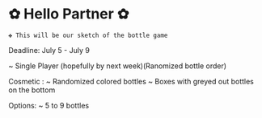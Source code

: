 # ✿ Hello Partner ✿
```
✤ This will be our sketch of the bottle game
```

Deadline: 
July 5 - July 9


~ Single Player (hopefully by next week)(Ranomized bottle order)

Cosmetic :
~ Randomized colored bottles
~ Boxes with greyed out bottles on the bottom 

Options:
~ 5 to 9 bottles
